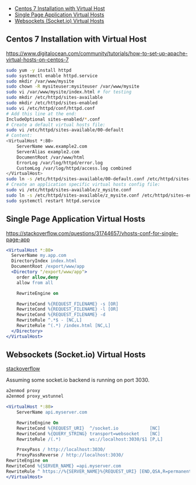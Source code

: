 - [Centos 7 Installation with Virtual Host](#centos-7-installation-with-virtual-host)
- [Single Page Application Virtual Hosts](#single-page-application-virtual-hosts)
- [Websockets (Socket.io) Virtual Hosts](#websockets-socketio-virtual-hosts)

## Centos 7 Installation with Virtual Host

https://www.digitalocean.com/community/tutorials/how-to-set-up-apache-virtual-hosts-on-centos-7


```bash
sudo yum -y install httpd
sudo systemctl enable httpd.service
sudo mkdir /var/www/mysite
sudo chown -R mysiteuser:mysiteuser /var/www/mysite
sudo vi /var/www/mysite/index.html # for testing
sudo mkdir /etc/httpd/sites-available
sudo mkdir /etc/httpd/sites-enabled
sudo vi /etc/httpd/conf/httpd.conf
# Add this line at the end:
IncludeOptional sites-enabled/*.conf
# Create a default virtual hosts file:
sudo vi /etc/httpd/sites-available/00-default
# Content:
<VirtualHost *:80>
    ServerName www.example2.com
    ServerAlias example2.com
    DocumentRoot /var/www/html
    ErrorLog /var/log/httpd/error.log
    CustomLog /var/log/httpd/access.log combined
</VirtualHost>
sudo ln -s /etc/httpd/sites-available/00-default.conf /etc/httpd/sites-enabled/
# Create an application specific virtual hosts config file:
sudo vi /etc/httpd/sites-available/z_mysite.conf
sudo ln -s /etc/httpd/sites-available/z_mysite.conf /etc/httpd/sites-enabled/
sudo systemctl restart httpd.service
```

## Single Page Application Virtual Hosts

https://stackoverflow.com/questions/31744657/vhosts-conf-for-single-page-app

```apache
<VirtualHost *:80>
  ServerName my.app.com
  DirectoryIndex index.html
  DocumentRoot /export/www/app
  <Directory "/export/www/app">
    order allow,deny
    allow from all

    RewriteEngine on

    RewriteCond %{REQUEST_FILENAME} -s [OR]
    RewriteCond %{REQUEST_FILENAME} -l [OR]
    RewriteCond %{REQUEST_FILENAME} -d
    RewriteRule ^.*$ - [NC,L]
    RewriteRule ^(.*) /index.html [NC,L]
  </Directory>
</VirtualHost>
```


## Websockets (Socket.io) Virtual Hosts

[stackoverflow](https://stackoverflow.com/questions/27526281/websockets-and-apache-proxy-how-to-configure-mod-proxy-wstunnel/27534443#27534443
)

Assuming some socket.io backend is running on port 3030.

```bash
a2enmod proxy
a2enmod proxy_wstunnel
```


```apache
<VirtualHost *:80>
    ServerName api.myserver.com

    RewriteEngine On
    RewriteCond %{REQUEST_URI}  ^/socket.io            [NC]
    RewriteCond %{QUERY_STRING} transport=websocket    [NC]
    RewriteRule /(.*)           ws://localhost:3030/$1 [P,L]

    ProxyPass / http://localhost:3030/
    ProxyPassReverse / http://localhost:3030/
RewriteEngine on
RewriteCond %{SERVER_NAME} =api.myserver.com
RewriteRule ^ https://%{SERVER_NAME}%{REQUEST_URI} [END,QSA,R=permanent]
</VirtualHost>
```

